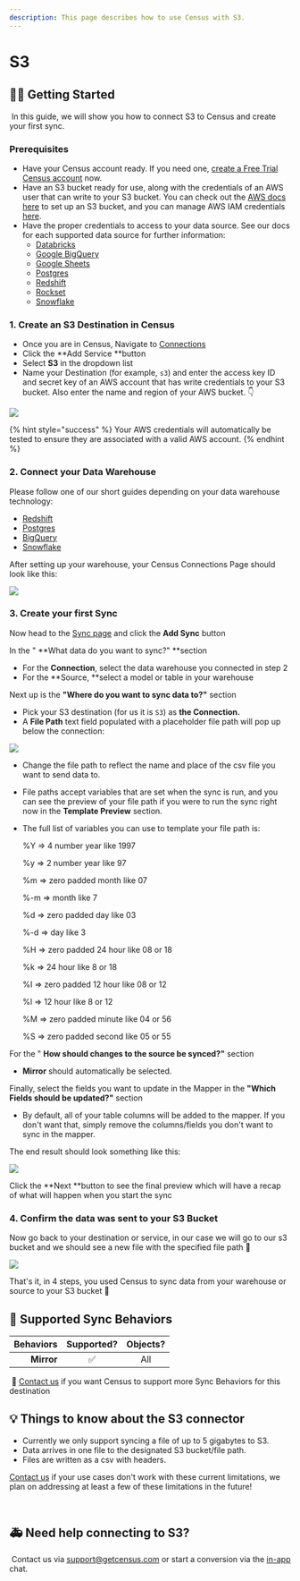 ```yaml
---
description: This page describes how to use Census with S3.
---
```


# S3

## 🏃‍♀️ Getting Started

‌ In this guide, we will show you how to connect S3 to Census and create your first sync.

### Prerequisites

* Have your Census account ready. If you need one, [create a Free Trial Census account](https://app.getcensus.com) now.
* Have an S3 bucket ready for use, along with the credentials of an AWS user that can write to your S3 bucket. You can check out the [AWS docs here](https://docs.aws.amazon.com/AmazonS3/latest/userguide/create-bucket-overview.html) to set up an S3 bucket, and you can manage AWS IAM credentials [here](https://console.aws.amazon.com/iam/home?#/security_credentials).
* Have the proper credentials to access to your data source. See our docs for each supported data source for further information:
  * [Databricks](https://docs.getcensus.com/sources/databricks)
  * [Google BigQuery](https://docs.getcensus.com/sources/google-bigquery)
  * [Google Sheets](https://docs.getcensus.com/sources/google-sheets)
  * [Postgres](https://docs.getcensus.com/sources/postgres)
  * [Redshift](https://docs.getcensus.com/sources/redshift)
  * [Rockset](https://docs.getcensus.com/sources/rockset)
  * [Snowflake](https://docs.getcensus.com/sources/snowflake)

### 1. Create an S3 Destination in Census

* Once you are in Census, Navigate to [Connections](https://app.getcensus.com/connections)
* Click the **Add Service **button
* Select **S3** in the dropdown list
* Name your Destination (for example, `s3`) and enter the access key ID and secret key of an AWS account that has write credentials to your S3 bucket. Also enter the name and region of your AWS bucket. 👇

![](<../.gitbook/assets/Screen Shot 2021-10-11 at 4.07.41 PM.png>)

{% hint style="success" %}
Your AWS credentials will automatically be tested to ensure they are associated with a valid AWS account.
{% endhint %}

### 2. Connect your Data Warehouse

Please follow one of our short guides depending on your data warehouse technology:

* [Redshift](https://help.getcensus.com/article/10-configuring-redshift-postgresql-access)
* [Postgres](https://help.getcensus.com/article/10-configuring-redshift-postgresql-access)
* [BigQuery](https://help.getcensus.com/article/21-configuring-bigquery-access)
* [Snowflake](https://help.getcensus.com/article/8-configuring-snowflake-access)

After setting up your warehouse, your Census Connections Page should look like this:

![](<../.gitbook/assets/Screen Shot 2021-10-11 at 4.07.57 PM.png>)

### 3. Create your first Sync

Now head to the [Sync page](https://app.getcensus.com/syncs) and click the **Add Sync** button

In the " **What data do you want to sync?" **section

* For the **Connection**, select the data warehouse you connected in step 2
* For the **Source,  **select a model or table in your warehouse

Next up is the **"Where do you want to sync data to?"** section

* Pick your S3 destination (for us it is `S3`) as **the Connection.**
* A **File Path** text field populated with a placeholder file path will pop up below the connection:

![](<../.gitbook/assets/Screen Shot 2021-10-11 at 4.10.50 PM.png>)

* Change the file path to reflect the name and place of the csv file you want to send data to.
* File paths accept variables that are set when the sync is run, and you can see the preview of your file path if you were to run the sync right now in the **Template Preview** section.
*   The full list of variables you can use to template your file path is:

    %Y => 4 number year like 1997

    %y => 2 number year like 97

    %m => zero padded month like 07

    %-m => month like 7

    %d => zero padded day like 03

    %-d => day like 3

    %H => zero padded 24 hour like 08 or 18

    %k => 24 hour like 8 or 18

    %I => zero padded 12 hour like 08 or 12

    %l => 12 hour like 8 or 12

    %M => zero padded minute like 04 or 56

    %S => zero padded second like 05 or 55

For the " **How should changes to the source be synced?"** section 

* **Mirror** should automatically be selected. 

Finally, select the fields you want to update in the Mapper in the **"Which Fields should be updated?"** section

* By default, all of your table columns will be added to the mapper. If you don't want that, simply remove the columns/fields you don't want to sync in the mapper.

The end result should look something like this:

![](<../.gitbook/assets/Screen Shot 2021-10-11 at 4.45.19 PM.png>)

Click the **Next **button to see the final preview which will have a recap of what will happen when you start the sync

### 4. Confirm the data was sent to your S3 Bucket

Now go back to your destination or service, in our case we will go to our s3 bucket and we should see a new file with the specified file path 🎉

![](<../.gitbook/assets/Screen Shot 2021-10-11 at 4.55.29 PM.png>)

That's it, in 4 steps, you used Census to sync data from your warehouse or source to your S3 bucket 🎉

## 🔄 Supported Sync Behaviors

| **Behaviors** | **Supported?** | **Objects?** |
| ------------: | :------------: | :----------: |
|    **Mirror** |        ✅       |      All     |

‌ 🔋 [Contact us](mailto:support@getcensus.com) if you want Census to support more Sync Behaviors for this destination

## 💡 Things to know about the S3 connector

* Currently we only support syncing a file of up to 5 gigabytes to S3.
* Data arrives in one file to the designated S3 bucket/file path.
* Files are written as a csv with headers.

[Contact us](mailto:support@getcensus.com) if your use cases don't work with these current limitations, we plan on addressing at least a few of these limitations in the future!

‌

## 🚑 Need help connecting to S3?

‌ Contact us via [support@getcensus.com](mailto:support@getcensus.com) or start a conversion via the [in-app](https://app.getcensus.com) chat.
